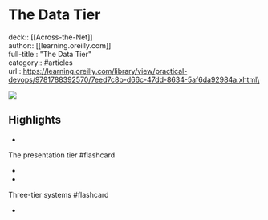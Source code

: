 # The Data Tier

deck:: [[Across-the-Net]]\
author:: [[learning.oreilly.com]]\
full-title:: "The Data Tier"\
category:: #articles\
url:: https://learning.oreilly.com/library/view/practical-devops/9781788392570/7eed7c8b-d66c-47dd-8634-5af6da92984a.xhtml\

![](https://readwise-assets.s3.amazonaws.com/static/images/article3.5c705a01b476.png)

## Highlights
- 

The presentation tier #flashcard 


    
-
- 

Three-tier systems #flashcard 


    
-
